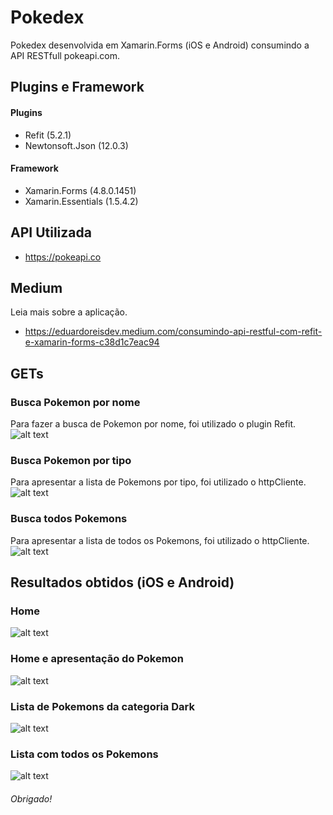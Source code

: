 # Pokedex
Pokedex desenvolvida em Xamarin.Forms (iOS e Android) consumindo a API RESTfull pokeapi.com.

## Plugins e Framework
#### Plugins
- Refit (5.2.1)
- Newtonsoft.Json (12.0.3)
#### Framework
- Xamarin.Forms (4.8.0.1451)
- Xamarin.Essentials (1.5.4.2)

## API Utilizada
- https://pokeapi.co

## Medium
Leia mais sobre a aplicação.
- https://eduardoreisdev.medium.com/consumindo-api-restful-com-refit-e-xamarin-forms-c38d1c7eac94

## GETs
### Busca Pokemon por nome
Para fazer a busca de Pokemon por nome, foi utilizado o plugin Refit.
![alt text](https://i.imgur.com/EBNINIl.png)
### Busca Pokemon por tipo
Para apresentar a lista de Pokemons por tipo, foi utilizado o httpCliente.
![alt text](https://i.imgur.com/auQclzF.png)
### Busca todos Pokemons
Para apresentar a lista de  todos os Pokemons, foi utilizado o httpCliente.
![alt text](https://i.imgur.com/Ezxxt8D.png)

## Resultados obtidos (iOS e Android)
### Home
![alt text](https://i.imgur.com/1SIT3ZV.png)
### Home e apresentação do Pokemon
![alt text](https://i.imgur.com/MUZxgOs.png)
### Lista de Pokemons da categoria Dark 
![alt text](https://i.imgur.com/1VTbRhz.png)
### Lista com todos os Pokemons
![alt text](https://i.imgur.com/oT2uzQh.png)


###### Obrigado!
